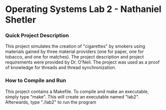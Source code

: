 # Operating Systems Lab 2 - Nathaniel Shetler

### Quick Project Description
This project simulates the creation of "cigarettes" by smokers using materials gained by three material providers (one for paper, one for tobacco, and one for matches). The project description and project requirements were provided by Dr. O'Neil. The project was used as a proof of knowledge for threads and thread synchronization.

### How to Compile and Run
This project contains a Makefile. To compile and make an executable, simply type "make". This will create an executable named "lab2".
Afterwards, type "./lab2" to run the program

